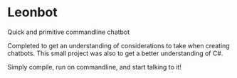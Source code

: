 # Leonbot
Quick and primitive commandline chatbot

Completed to get an understanding of considerations to take when creating chatbots.
This small project was also to get a better understanding of C#.

Simply compile, run on commandline, and start talking to it!
